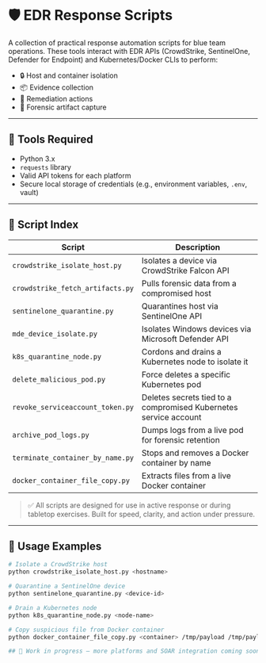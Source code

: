 # 🛡️ EDR Response Scripts

A collection of practical response automation scripts for blue team operations. These tools interact with EDR APIs (CrowdStrike, SentinelOne, Defender for Endpoint) and Kubernetes/Docker CLIs to perform:

- 🔒 Host and container isolation  
- 📦 Evidence collection  
- 🚨 Remediation actions  
- 🧪 Forensic artifact capture  

---

## 🧰 Tools Required

- Python 3.x  
- `requests` library  
- Valid API tokens for each platform  
- Secure local storage of credentials (e.g., environment variables, `.env`, vault)

---

## 📂 Script Index

| Script                              | Description |
|-------------------------------------|-------------|
| `crowdstrike_isolate_host.py`       | Isolates a device via CrowdStrike Falcon API |
| `crowdstrike_fetch_artifacts.py`    | Pulls forensic data from a compromised host |
| `sentinelone_quarantine.py`         | Quarantines host via SentinelOne API |
| `mde_device_isolate.py`             | Isolates Windows devices via Microsoft Defender API |
| `k8s_quarantine_node.py`            | Cordons and drains a Kubernetes node to isolate it |
| `delete_malicious_pod.py`           | Force deletes a specific Kubernetes pod |
| `revoke_serviceaccount_token.py`    | Deletes secrets tied to a compromised Kubernetes service account |
| `archive_pod_logs.py`               | Dumps logs from a live pod for forensic retention |
| `terminate_container_by_name.py`    | Stops and removes a Docker container by name |
| `docker_container_file_copy.py`     | Extracts files from a live Docker container |

> ✅ All scripts are designed for use in active response or during tabletop exercises. Built for speed, clarity, and action under pressure.

---

## 🧪 Usage Examples

```bash
# Isolate a CrowdStrike host
python crowdstrike_isolate_host.py <hostname>

# Quarantine a SentinelOne device
python sentinelone_quarantine.py <device-id>

# Drain a Kubernetes node
python k8s_quarantine_node.py <node-name>

# Copy suspicious file from Docker container
python docker_container_file_copy.py <container> /tmp/payload /tmp/payload_copy

## 🚧 Work in progress – more platforms and SOAR integration coming soon.
